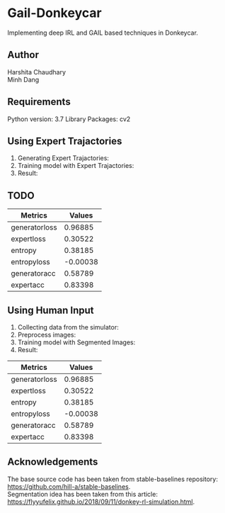 
# Gail-Donkeycar 
Implementing deep IRL and GAIL based techniques in Donkeycar.

## Author 
Harshita Chaudhary  
Minh Dang  

## Requirements
Python version: 3.7
Library Packages: 
cv2
  

## Using Expert Trajactories
1. Generating Expert Trajactories:
2. Training model with Expert Trajactories:
3. Result:

## TODO
| Metrics		    | Values		 |
| -----------   | -----------|
| generatorloss	| 0.96885		 |
| expertloss	  | 0.30522		 |
| entropy		    | 0.38185		 |
| entropyloss	  | -0.00038	 |
| generatoracc	| 0.58789		 |
| expertacc		  | 0.83398		 |


## Using Human Input
1. Collecting data from the simulator:
2. Preprocess images:
3. Training model with Segmented Images:
4. Result:

| Metrics		    | Values		 |
| -----------   | -----------|
| generatorloss	| 0.96885		 |
| expertloss	  | 0.30522		 |
| entropy		    | 0.38185		 |
| entropyloss	  | -0.00038	 |
| generatoracc	| 0.58789		 |
| expertacc		  | 0.83398		 |

## Acknowledgements
The base source code has been taken from stable-baselines repository: https://github.com/hill-a/stable-baselines.  
Segmentation idea has been taken from this article: https://flyyufelix.github.io/2018/09/11/donkey-rl-simulation.html.  
